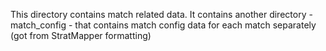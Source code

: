 This directory contains match related data. It contains another directory - match_config - that contains match config data for each match separately (got from StratMapper formatting)

